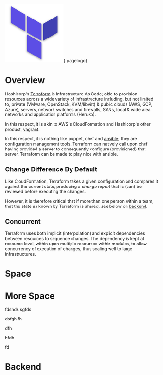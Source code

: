 ![Terraform Logo](/uploads/logos/terraform-logo.png "Terraform Logo"){.pagelogo}
<!-- TITLE: Terraform -->
<!-- SUBTITLE: A quick summary of Terraform -->

# Overview
Hashicorp's  [Terraform](https://www.terraform.io/) is Infrastructure As Code; able to provision resources across a wide variety of infrastructure including, but not limited to, private (VMware, OpenStack, KVM/libvirt) & public clouds (AWS, GCP, Azure), servers, network switches and firewalls, SANs, local & wide area networks and application platforms (Heruko).

In this respect, it is akin to AWS's CloudFormation and Hashicorp's other product, [vagrant](https://www.vagrantup.com/).

In this respect, it is nothing like puppet, chef and [ansible](/technologies/ansible); they are configuration management tools. Terraform can natively call upon chef having provided a server to consequently configure (provisioned) that server. Terraform can be made to play nice with ansible.

## Change Difference By Default
Like CloudFormation, Terraform takes a given configuration and compares it against the current state, producing a _change report_ that is (can) be reviewed before executing the changes.

However, it is therefore critical that if more than one person within a team, that the state as known by Terraform is shared; see below on [backend](#backend).

## Concurrent
Terraform uses both implicit (interpolation) and explicit dependencies between resources to sequence changes. The dependency is kept at resource level, within upon multiple resources within modules, to allow concurrency of execution of changes, thus scaling well to large infrastructures.




# Space

# More Space
fdshds
sgfds

dsfgh
fh



dfh

hfdh



fd

# Backend
